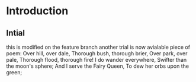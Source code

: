 # Introduction
## Intial
this is modified on the feature branch
another trial is now avialable
piece of poem:
Over hill, over dale,
Thorough bush, thorough brier,
Over park, over pale,
Thorough flood, thorough fire!
I do wander everywhere,
Swifter than the moon's sphere;
And I serve the Fairy Queen,
To dew her orbs upon the green;